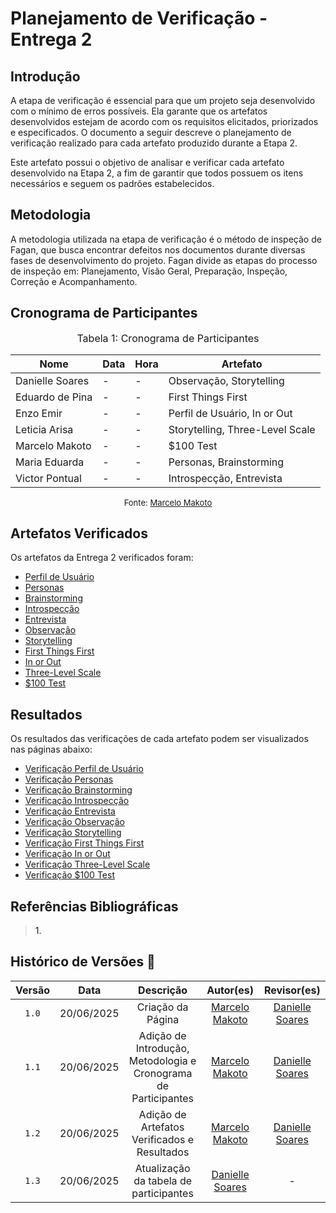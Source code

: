 # Planejamento de Verificação - Entrega 2

## Introdução

A etapa de verificação é essencial para que um projeto seja desenvolvido com o mínimo de erros possíveis. Ela garante que os artefatos desenvolvidos estejam de acordo com os requisitos elicitados, priorizados e especificados. O documento a seguir descreve o planejamento de verificação realizado para cada artefato produzido durante a Etapa 2.

Este artefato possui o objetivo de analisar e verificar cada artefato desenvolvido na Etapa 2, a fim de garantir que todos possuem os itens necessários e seguem os padrões estabelecidos.

## Metodologia

A metodologia utilizada na etapa de verificação é o método de inspeção de Fagan, que busca encontrar defeitos nos documentos durante diversas fases de desenvolvimento do projeto. Fagan divide as etapas do processo de inspeção em: Planejamento, Visão Geral, Preparação, Inspeção, Correção e Acompanhamento.

## Cronograma de Participantes

<font size="3"><p style="text-align: center">Tabela 1: Cronograma de Participantes</p></font>

<div align="center">

<table>
  <thead>
    <tr>
      <th>Nome</th>
      <th>Data</th>
      <th>Hora</th>
      <th>Artefato</th>
    </tr>
  </thead>
  <tbody>
    <tr>
      <td> Danielle Soares </td>
      <td> - </td>
      <td> - </td>
      <td> Observação, Storytelling </td>
    </tr>
    <tr>
      <td> Eduardo de Pina </td>
      <td> - </td>
      <td> - </td>
      <td> First Things First </td>
    </tr>
    <tr>
      <td> Enzo Emir </td>
      <td> - </td>
      <td> - </td>
      <td> Perfil de Usuário, In or Out </td>
    </tr>
    <tr>
      <td> Leticia Arisa </td>
      <td> - </td>
      <td> - </td>
      <td> Storytelling, Three-Level Scale </td>
    </tr>
    <tr>
      <td> Marcelo Makoto </td>
      <td> - </td>
      <td> - </td>
      <td> $100 Test </td>
    </tr>
    <tr>
      <td> Maria Eduarda </td>
      <td> - </td>
      <td> - </td>
      <td> Personas, Brainstorming </td>
    </tr>
    <tr>
      <td> Victor Pontual </td>
      <td> - </td>
      <td> - </td>
      <td> Introspecção, Entrevista </td>
    </tr>
  </tbody>
</table>

</div>

<font size="2"><p style="text-align: center">Fonte: [Marcelo Makoto](https://github.com/MM4k) </p></font>

## Artefatos Verificados

Os artefatos da Entrega 2 verificados foram:

- <a href = https://requisitos-de-software.github.io/2025.1-FGTS/Elicitacao/Perfil-de-Usuario/>Perfil de Usuário</a>
- <a href = https://requisitos-de-software.github.io/2025.1-FGTS/Elicitacao/Definicao-de-Personas/>Personas</a>
- <a href = https://requisitos-de-software.github.io/2025.1-FGTS/Elicitacao/Tecnicas-de-Elicitacao/Brainstorming/>Brainstorming</a>
- <a href = https://requisitos-de-software.github.io/2025.1-FGTS/Elicitacao/Tecnicas-de-Elicitacao/Introspeccao/>Introspecção</a>
- <a href = https://requisitos-de-software.github.io/2025.1-FGTS/Elicitacao/Tecnicas-de-Elicitacao/Entrevista/>Entrevista</a>
- <a href = https://requisitos-de-software.github.io/2025.1-FGTS/Elicitacao/Tecnicas-de-Elicitacao/Observacao/>Observação</a>
- <a href = https://requisitos-de-software.github.io/2025.1-FGTS/Elicitacao/Tecnicas-de-Elicitacao/Storytelling/>Storytelling</a>
- <a href = https://requisitos-de-software.github.io/2025.1-FGTS/Elicitacao/Tecnicas-de-Priorizacao/First-Things-First/>First Things First</a>
- <a href = https://requisitos-de-software.github.io/2025.1-FGTS/Elicitacao/Tecnicas-de-Priorizacao/In-or-Out/>In or Out</a>
- <a href = https://requisitos-de-software.github.io/2025.1-FGTS/Elicitacao/Tecnicas-de-Priorizacao/Three-Level-Scale/>Three-Level Scale</a>
- <a href = https://requisitos-de-software.github.io/2025.1-FGTS/Elicitacao/Tecnicas-de-Priorizacao/100-Test/>$100 Test</a>

## Resultados

Os resultados das verificações de cada artefato podem ser visualizados nas páginas abaixo:

- <a href = https://requisitos-de-software.github.io/2025.1-FGTS/Verificacao/Grupo/Entrega-2/verificacao-perfil-de-usuario/>Verificação Perfil de Usuário</a>
- <a href = https://requisitos-de-software.github.io/2025.1-FGTS/Verificacao/Grupo/Entrega-2/verificacao-personas/>Verificação Personas</a>
- <a href = https://requisitos-de-software.github.io/2025.1-FGTS/Verificacao/Grupo/Entrega-2/verificacao-brainstorming/>Verificação Brainstorming</a>
- <a href = https://requisitos-de-software.github.io/2025.1-FGTS/Verificacao/Grupo/Entrega-2/verificacao-introspeccao/>Verificação Introspecção</a>
- <a href = https://requisitos-de-software.github.io/2025.1-FGTS/Verificacao/Grupo/Entrega-2/verificacao-entrevista/>Verificação Entrevista</a>
- <a href = https://requisitos-de-software.github.io/2025.1-FGTS/Verificacao/Grupo/Entrega-2/verificacao-observacao/>Verificação Observação</a>
- <a href = https://requisitos-de-software.github.io/2025.1-FGTS/Verificacao/Grupo/Entrega-2/verificacao-storytelling/>Verificação Storytelling</a>
- <a href = https://requisitos-de-software.github.io/2025.1-FGTS/Verificacao/Grupo/Entrega-2/verificacao-first-things-first/>Verificação First Things First</a>
- <a href = https://requisitos-de-software.github.io/2025.1-FGTS/Verificacao/Grupo/Entrega-2/verificacao-in-or-out/>Verificação In or Out</a>
- <a href = https://requisitos-de-software.github.io/2025.1-FGTS/Verificacao/Grupo/Entrega-2/verificacao-three-level-scale/>Verificação Three-Level Scale</a>
- <a href = https://requisitos-de-software.github.io/2025.1-FGTS/Verificacao/Grupo/Entrega-2/verificacao-100-test/>Verificação $100 Test</a>

## Referências Bibliográficas

> <a id="REF1">1.</a> 

## Histórico de Versões 📅

| Versão | Data | Descrição | Autor(es) | Revisor(es) |
| :-: | :-: | :-: | :-: | :-: |
| `1.0` | 20/06/2025 | Criação da Página | [Marcelo Makoto](https://github.com/MM4k) | [Danielle Soares](https://github.com/danielle-soaress) |
| `1.1` | 20/06/2025 | Adição de Introdução, Metodologia e Cronograma de Participantes | [Marcelo Makoto](https://github.com/MM4k) | [Danielle Soares](https://github.com/danielle-soaress) |
| `1.2` | 20/06/2025 | Adição de Artefatos Verificados e Resultados | [Marcelo Makoto](https://github.com/MM4k) | [Danielle Soares](https://github.com/danielle-soaress) |
| `1.3` | 20/06/2025 | Atualização da tabela de participantes | [Danielle Soares](https://github.com/danielle-soaress) | - |
